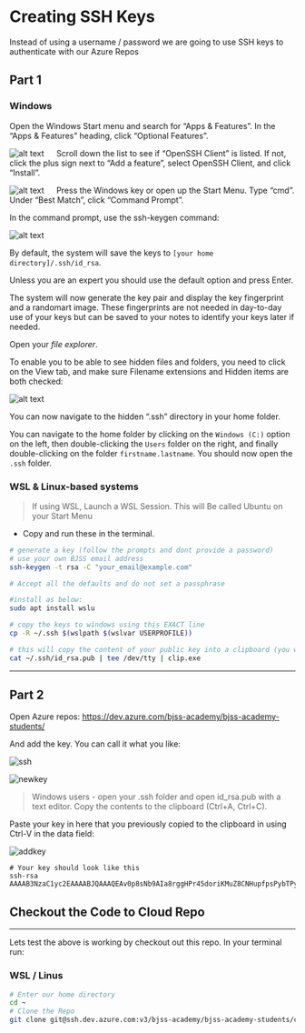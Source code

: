 # Creating SSH Keys

Instead of using a username / password we are going to use SSH keys to authenticate with our Azure Repos
## Part 1

### Windows

Open the Windows Start menu and search for “Apps & Features”. 
In the “Apps & Features” heading, click “Optional Features”.

![alt text](image.png) 
 
Scroll down the list to see if “OpenSSH Client” is listed.  If not, click the plus sign next to “Add a feature”, select OpenSSH Client, and click “Install”.
 
![alt text](image-1.png)
 
Press the Windows key or open up the Start Menu. Type “cmd”.
Under “Best Match”, click “Command Prompt”.

In the command prompt, use the ssh-keygen command:

![alt text](image-2.png)
 
By default, the system will save the keys to `[your home directory]/.ssh/id_rsa`.  

Unless you are an expert you should use the default option and press Enter.

The system will now generate the key pair and display the key fingerprint and a randomart image. These fingerprints are not needed in day-to-day use of your keys but can be saved to your notes to identify your keys later if needed.

Open your *file explorer*.  

To enable you to be able to see hidden files and folders, you need to click on the View tab, and make sure Filename extensions and Hidden items are both checked:

 ![alt text](image-3.png)

You can now navigate to the hidden “.ssh” directory in your home folder. 

You can navigate to the home folder by clicking on the `Windows (C:)` option on the left, then double-clicking the `Users` folder on the right, and finally double-clicking on the folder `firstname.lastname`. You should now open the `.ssh` folder.

### WSL & Linux-based systems

> If using WSL, Launch a WSL Session. This will Be called Ubuntu on your Start Menu

* Copy and run these in the terminal.

```bash
# generate a key (follow the prompts and dont provide a password)
# use your own BJSS email address
ssh-keygen -t rsa -C "your_email@example.com"

# Accept all the defaults and do not set a passphrase

#install as below:
sudo apt install wslu

# copy the keys to windows using this EXACT line
cp -R ~/.ssh $(wslpath $(wslvar USERPROFILE))

# this will copy the content of your public key into a clipboard (you will need this in Step 2)
cat ~/.ssh/id_rsa.pub | tee /dev/tty | clip.exe

```
---

## Part 2
Open Azure repos: https://dev.azure.com/bjss-academy/bjss-academy-students/

And add the key. You can call it what you like:

![ssh](../images/ssh.png)

![newkey](../images/newkey.png)

> Windows users - open your .ssh folder and open id_rsa.pub with a text editor. Copy the contents to the clipboard (Ctrl+A, Ctrl+C).

Paste your key in here that you previously copied to the clipboard in using Ctrl-V in the data field:

![addkey](../images/addkey.png)

```
# Your key should look like this
ssh-rsa AAAAB3NzaC1yc2EAAAABJQAAAQEAv0p8sNb9AIa8rggHPr45doriKMuZ8CNHupfpsPybTPyQacgNYHaS7sq/xEeLr05qC9JXJkFWL0N42JNqmPuO8uuMLLvXU1usFysWZ2QYZQ0SdJKb/2dk0EXv7iYjr11M5HYedlCSmVWUKnyfh4/eEL3u6WGH/NsHXbgmXaViMIOVbgjt9/9ks8Aj5mSoDy/qMpznJCcGCYAOG79/M1PeF9ERACOyVo/KFN5DjzSD4n4xtFibqOZTDqZvMVsxFAOqVDKwqTIzkaR86hFsjdDVs0fk0/qWEK6liUB792Xmp3r9YVTrhvhGgcfcHsz/f68gv7/dMH7CHZU0Qu8XL8lPmw==
```

## Checkout the Code to Cloud Repo
---
Lets test the above is working by checkout out this repo.
In your terminal run:

### WSL / Linus

```bash
# Enter our home directory
cd ~
# Clone the Repo
git clone git@ssh.dev.azure.com:v3/bjss-academy/bjss-academy-students/code-to-cloud
```
